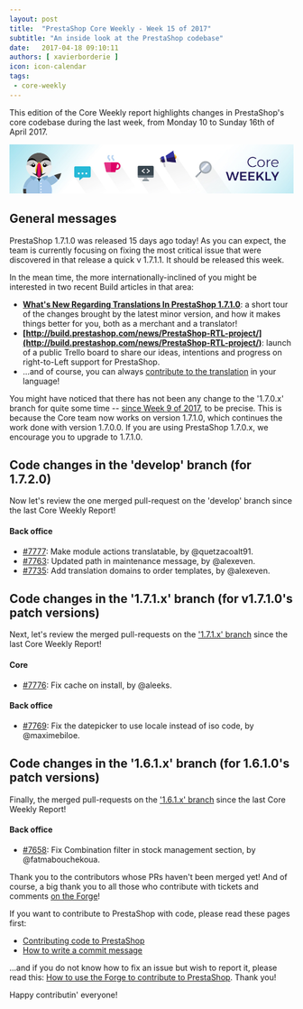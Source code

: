 ```yaml
---
layout: post
title:  "PrestaShop Core Weekly - Week 15 of 2017"
subtitle: "An inside look at the PrestaShop codebase"
date:   2017-04-18 09:10:11
authors: [ xavierborderie ]
icon: icon-calendar
tags:
 - core-weekly
---
```


This edition of the Core Weekly report highlights changes in PrestaShop's core codebase during the last week, from Monday 10 to Sunday 16th of April 2017.

![Core Weekly banner](/assets/images/2017/04/core_weekly_banner.jpg)


## General messages

PrestaShop 1.7.1.0 was released 15 days ago today! As you can expect, the team is currently focusing on fixing the most critical issue that were discovered in that release a quick v 1.7.1.1. It should be released this week.

In the mean time, the more internationally-inclined of you might be interested in two recent Build articles in that area:

* **[What's New Regarding Translations In PrestaShop 1.7.1.0](http://build.prestashop.com/news/translation-news-171/)**: a short tour of the changes brought by the latest minor version, and how it makes things better for you, both as a merchant and a translator!
* **[http://build.prestashop.com/news/PrestaShop-RTL-project/](http://build.prestashop.com/news/PrestaShop-RTL-project/)**: launch of a public Trello board to share our ideas, intentions and progress on right-to-Left support for PrestaShop.
*  ...and of course, you can always [contribute to the translation](https://crowdin.com/project/prestashop-official) in your language!

You might have noticed that there has not been any change to the '1.7.0.x' branch for quite some time -- [since Week 9 of 2017](http://build.prestashop.com/news/coreweekly-week-9-2017/), to be precise. This is because the Core team now works on version 1.7.1.0, which continues the work done with version 1.7.0.0. If you are using PrestaShop 1.7.0.x, we encourage you to upgrade to 1.7.1.0.


## Code changes in the 'develop' branch (for 1.7.2.0)

Now let's review the one merged pull-request on the 'develop' branch since the last Core Weekly Report!

#### Back office

* [#7777](https://github.com/PrestaShop/PrestaShop/pull/7777): Make module actions translatable, by @quetzacoalt91.
* [#7763](https://github.com/PrestaShop/PrestaShop/pull/7763): Updated path in maintenance message, by @alexeven.
* [#7735](https://github.com/PrestaShop/PrestaShop/pull/7735): Add translation domains to order templates, by @alexeven.


## Code changes in the '1.7.1.x' branch (for v1.7.1.0's patch versions) 

Next, let's review the merged pull-requests on the ['1.7.1.x' branch](https://github.com/PrestaShop/PrestaShop/tree/1.7.1.x) since the last Core Weekly Report!


#### Core

* [#7776](https://github.com/PrestaShop/PrestaShop/pull/7776): Fix cache on install, by @aleeks.


#### Back office

* [#7769](https://github.com/PrestaShop/PrestaShop/pull/7769): Fix the datepicker to use locale instead of iso code, by @maximebiloe.


## Code changes in the '1.6.1.x' branch (for 1.6.1.0's patch versions) 

Finally, the merged pull-requests on the ['1.6.1.x' branch](https://github.com/PrestaShop/PrestaShop/tree/develop) since the last Core Weekly Report!


#### Back office

* [#7658](https://github.com/PrestaShop/PrestaShop/pull/7658): Fix Combination filter in stock management section, by @fatmabouchekoua.

Thank you to the contributors whose PRs haven't been merged yet! And of course, a big thank you to all those who contribute with tickets and comments [on the Forge](http://forge.prestashop.com/)!

If you want to contribute to PrestaShop with code, please read these pages first:

 * [Contributing code to PrestaShop](http://doc.prestashop.com/display/PS16/Contributing+code+to+PrestaShop)
 * [How to write a commit message](http://doc.prestashop.com/display/PS16/How+to+write+a+commit+message)

...and if you do not know how to fix an issue but wish to report it, please read this: [How to use the Forge to contribute to PrestaShop](http://doc.prestashop.com/display/PS16/How+to+use+the+Forge+to+contribute+to+PrestaShop). Thank you!

Happy contributin' everyone!

